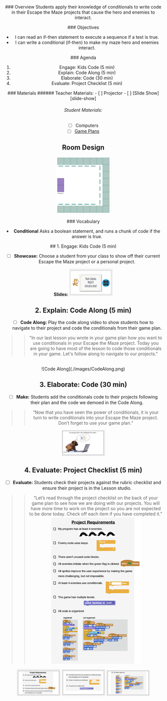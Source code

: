 <header class='header' title='Write Conditionals' subtitle='Lesson 18'/>

<notable>
<iconp src='/icons/activity.png'>### Overview</iconp>
Students apply their knowledge of conditionals to write code in their Escape the Maze projects that cause the hero and enemies to interact.

<iconp src='/icons/objectives.png'>### Objectives</iconp>
- I can read an if-then statement to execute a sequence if a test is true.
- I can write a conditional (if-then) to make my maze hero and enemies interact.

<iconp src='/icons/agenda.png'>### Agenda</iconp>
1. Engage: Kids Code (5 min)
1. Explain: Code Along (5 min)
1. Elaborate: Code (30 min)
1. Evaluate: Project Checklist (5 min)

<note>
<iconp src='/icons/materials.png'>### Materials</iconp>
###### Teacher Materials:
- [ ] Projector
- [ ] [Slide Show][slide-show]

###### Student Materials:
- [ ] Computers
- [ ] [Game Plans][plan]

</note>

## Room Design
![room](/images/layout-online.png)

<note>

<iconp src='/icons/vocab.png'>### Vocabulary</iconp>

- **Conditional** Asks a boolean statement, and runs a chunk of code if the answer is true.

</note>


<pagebreak/>
## 1. Engage: Kids Code (5 min)

- [ ] **Showcase:** Choose a student from your class to show off their current Escape the Maze project or a personal project.

<note>**Slides:** ![Kids Code](./images/KidsCode.png)</note>

## 2. Explain: Code Along (5 min)

- [ ] **Code Along:** Play the code along video to show students how to navigate to their project and code the conditionals from their game plan.

> > "In our last lesson you wrote in your game plan how you want to use conditionals in your Escape the Maze project. Today you are going to have most of the lesson to code those conditionals in your game. Let's follow along to navigate to our projects."

<br/>
<note>![Code Along](./images/CodeAlong.png)</note>

## 3. Elaborate: Code (30 min)

- [ ] **Make:** Students add the conditionals code to their projects following their plan and the code we demoed in the Code Along.

> > “Now that you have seen the power of conditionals, it is your turn to write conditionals into your Escape the Maze project. Don’t forget to use your game plan.”

<note>![Code](./images/Code.png)</note>
<pagebreak/>

## 4. Evaluate: Project Checklist (5 min)

- [ ] **Evaluate:** Students check their projects against the rubric checklist and ensure their project is in the Lesson studio.

> > “Let’s read through the project checklist on the back of your game plan to see how we are doing with our projects. You will have more time to work on the project so you are not expected to be done today. Check off each item if you have completed it.”
![ProjectChecklist](./images/projectChecklist.png)

<note>![Checklist](./images/checklist1.png)
![Checklist](./images/checklist.png)
![Checklist](./images/checklist3.png)</note>

</notable>

[slide-show]: https://docs.google.com/presentation/d/11yK7r4SqfhVqMo9GnLnQQ2_ne3xjztH12CUGBof0GvU/edit?usp=sharing
[plan]: https://drive.google.com/file/d/0B2wBzr9vcXjPN3hPQmItMndvQ1k/view?usp=sharing

